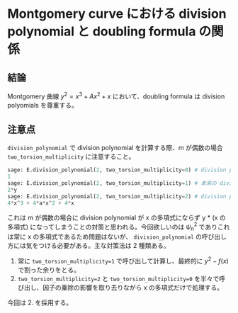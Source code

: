 # Montgomery curve における division polynomial と doubling formula の関係

## 結論
Montgomery 曲線 $y^2 = x^3 + Ax^2 + x$ において、doubling formula は division polyomials を尊重する。


## 注意点

`division_polynomial` で division polynomial を計算する際、m が偶数の場合 `two_torsion_multiplicity` に注意すること。
```python
sage: E.division_polynomial(2, two_torsion_multiplicity=0) # division polynomial / (2y)
1
sage: E.division_polynomial(2, two_torsion_multiplicity=1) # 本来の division polynomial
2*y
sage: E.division_polynomial(2, two_torsion_multiplicity=2) # division polynomial * 2y
4*x^3 + 4*a*x^2 + 4*x
```
これは m が偶数の場合に division polynomial が x の多項式にならず y * (x の多項式) になってしまうことの対策と思われる。今回欲しいのは $\psi_n^2$ でありこれは常に x の多項式であるため問題はないが、 `division_polynomial` の呼び出し方には気をつける必要がある。主な対策法は 2 種類ある。
1. 常に `two_torsion_multiplicity=1` で呼び出して計算し、最終的に $y^2 - f(x)$ で割った余りをとる。
2. `two_torsion_multiplicity=2` と `two_torsion_multiplicity=0` を半々で呼び出し、因子の乗除の影響を取り去りながら x の多項式だけで処理する。

今回は 2. を採用する。
